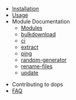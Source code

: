 - [Installation](installation.md)
- [Usage](usage.md)
- Module Documentation
  - [Modules](modules/_modules.md)
  <!-- <<<CI-MODULES-START>> -->
  - [bulkdownload](modules/bulkdownload.md)
  - [ci](modules/ci.md)
  - [extract](modules/extract.md)
  - [ping](modules/ping.md)
  - [random-generator](modules/random-generator.md)
  - [rename-files](modules/rename-files.md)
  - [update](modules/update.md)
<!-- <<<CI-MODULES-END>> -->
- Contributing to dops
- [FAQ](faq.md)